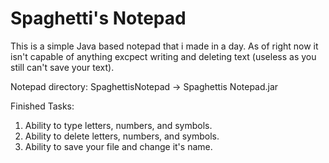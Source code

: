 # Spaghetti's Notepad
This is a simple Java based notepad that i made in a day.
As of right now it isn't capable of anything excpect writing and deleting text (useless as you still can't save your text).

Notepad directory: SpaghettisNotepad -> Spaghettis Notepad.jar


Finished Tasks:
  1. Ability to type letters, numbers, and symbols.
  2. Ability to delete letters, numbers, and symbols.
  3. Ability to save your file and change it's name.
